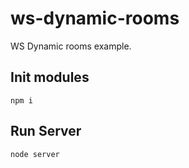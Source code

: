 # ws-dynamic-rooms
WS Dynamic rooms example.


## Init modules

    npm i

## Run Server

    node server
